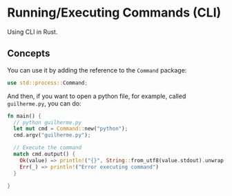 # Running/Executing Commands (CLI)
Using CLI in Rust.

## Concepts
You can use it by adding the reference to the `Command` package:
```rust
use std::process::Command;
```
And then, if you want to open a python file, for example, called `guilherme.py`, you can do:
```rust
fn main() {
  // python guilherme.py
  let mut cmd = Command::new("python");
  cmd.argv("guilherme.py");

  // Execute the command
  match cmd.output() {
    Ok(value) => println!("{}", String::from_utf8(value.stdout).unwrap()),
    Err(_) => println!("Error executing command")
  }

}
```
